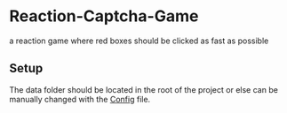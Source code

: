 # Reaction-Captcha-Game
a reaction game where red boxes should be clicked as fast as possible

## Setup
The data folder should be located in the root of the project or else can be manually changed with the [Config](src/Config.cpp) file.
